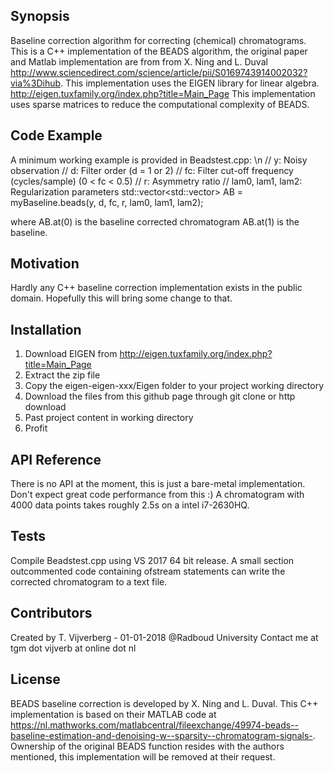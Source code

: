 ## Synopsis

Baseline correction algorithm for correcting (chemical) chromatograms. This is a C++ implementation of the BEADS algorithm, the original paper and Matlab implementation are from from X. Ning and L. Duval http://www.sciencedirect.com/science/article/pii/S0169743914002032?via%3Dihub.
This implementation uses the EIGEN library for linear algebra. http://eigen.tuxfamily.org/index.php?title=Main_Page This implementation uses sparse matrices to reduce the computational complexity of BEADS.

## Code Example

A minimum working example is provided in Beadstest.cpp: \n
//   y: Noisy observation
//   d: Filter order (d = 1 or 2)
//   fc: Filter cut-off frequency (cycles/sample) (0 < fc < 0.5)
//   r: Asymmetry ratio
//   lam0, lam1, lam2: Regularization parameters
std::vector<std::vector<double>> AB = myBaseline.beads(y, d, fc, r, lam0, lam1, lam2);

where AB.at(0) is the baseline corrected chromatogram
AB.at(1) is the baseline.

## Motivation

Hardly any C++ baseline correction implementation exists in the public domain. Hopefully this will bring some change to that.

## Installation

1. Download EIGEN from http://eigen.tuxfamily.org/index.php?title=Main_Page
2. Extract the zip file
3. Copy the eigen-eigen-xxx/Eigen folder to your project working directory
4. Download the files from this github page through git clone or http download
5. Past project content in working directory
6. Profit

## API Reference

There is no API at the moment, this is just a bare-metal implementation. Don't expect great code performance from this :) 
A chromatogram with 4000 data points takes roughly 2.5s on a intel i7-2630HQ. 

## Tests

Compile Beadstest.cpp using VS 2017 64 bit release. A small section outcommented code containing ofstream statements can write the corrected chromatogram to a text file.

## Contributors

Created by T. Vijverberg - 01-01-2018 @Radboud University
Contact me at tgm dot vijverb at online dot nl


## License

BEADS baseline correction is developed by X. Ning and L. Duval. This C++ implementation is based on their MATLAB code at https://nl.mathworks.com/matlabcentral/fileexchange/49974-beads--baseline-estimation-and-denoising-w--sparsity--chromatogram-signals-.
Ownership of the original BEADS function resides with the authors mentioned, this implementation will be removed at their request.